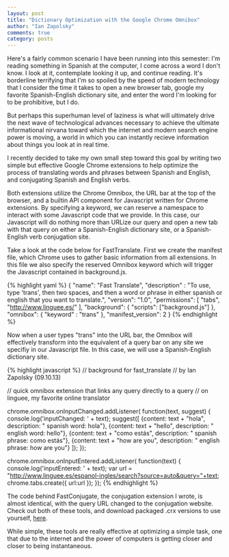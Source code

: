 ```yaml
---
layout: post
title: "Dictionary Optimization with the Google Chrome Omnibox"
author: "Ian Zapolsky"
comments: true
category: posts
---
```


Here's a fairly common scenario I have been running into this semester: I'm 
reading something in Spanish at the computer, I come across a word I don't know.
I look at it, contemplate looking it up, and continue reading. It's borderline
terrifying that I'm so spoiled by the speed of modern technology that I consider
the time it takes to open a new browser tab, google my favorite Spanish-English 
dictionary site, and enter the word I'm looking for to be prohibitive, but I do.

But perhaps this superhuman level of laziness is what will ultimately drive the
next wave of technological advances necessary to achieve the ultimate informational nirvana
toward which the internet and modern search engine power is moving, a world
in which you can instantly recieve information about things you look at in real
time.

I recently decided to take my own small step toward this goal by writing two
simple but effective Google Chrome extensions to help optimize the process
of translating words and phrases between Spanish and English, and conjugating
Spanish and English verbs.

<!--more-->

Both extensions utilize the Chrome Omnibox, the URL bar at the top of the browser, 
and a builtin API component for Javascript written for Chrome extensions.
By specifying a keyword, we can reserve a namespace to interact with some Javascript
code that we provide. In this case, our Javascript will do nothing more than URLize
our query and open a new tab with that query on either a Spanish-English dictionary
site, or a Spanish-English verb conjugation site.

Take a look at the code below for FastTranslate. First we create the manifest file,
which Chrome uses to gather basic information from all extensions. In this file
we also specify the reserved Omnibox keyword which will trigger the Javascript
contained in background.js.

{% highlight yaml %}
{
  "name": "Fast Translate",
  "description" : "To use, type 'trans', then two spaces, and then a word or phrase
                   in either spanish or english that you want to translate.",
  "version": "1.0",
  "permissions": [ "tabs", "http://www.linguee.es/" ],
  "background": {
    "scripts": ["background.js"]
  },
  "omnibox": { "keyword" : "trans" },
  "manifest_version": 2
}
{% endhighlight %}

Now when a user types "trans" into the URL bar, the Omnibox will effectively
transform into the equivalent of a query bar on any site we specifiy in our
Javascript file. In this case, we will use a Spanish-English dictionary site.

{% highlight javascript %}
// background for fast_translate
// by Ian Zapolsky (09.10.13)

// quick omnibox extension that links any query directly to a query
// on linguee, my favorite online translator


chrome.omnibox.onInputChanged.addListener(
  function(text, suggest) {
    console.log('inputChanged: ' + text);
    suggest([
      {content: text + "hola", description: " spanish word: hola"},
      {content: text + "hello", description: " english word: hello"},
      {content: text + "como estás", description: " spanish phrase: como estás"},
      {content: text + "how are you", description: " english phrase: how are you"}
    ]);
  });

chrome.omnibox.onInputEntered.addListener(
  function(text) {
    console.log('inputEntered: ' + text);
    var url = "http://www.linguee.es/espanol-ingles/search?source=auto&query="+text;
    chrome.tabs.create({ url:url });
  });
{% endhighlight %}

The code behind FastConjugate, the conjugation extension I wrote, is almost identical,
with the query URL changed to the conjugation website. Check out both of these
tools, and download packaged .crx versions to use yourself, [here][spanish_extensions].

While simple, these tools are really effective at optimizing a simple task, one
that due to the internet and the power of computers is getting closer and closer
to being instantaneous.

[spanish_extensions]:https://github.com/ianzapolsky/spanish_extensions
